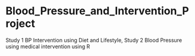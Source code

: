 # Blood_Pressure_and_Intervention_Project
Study 1  BP Intervention using Diet and Lifestyle, Study 2 Blood Pressure using medical intervention using R
